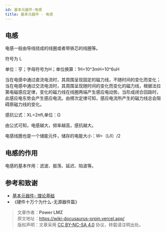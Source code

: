 ```yaml
---
id: 基本元器件-电感
title: 基本元器件 - 电感
---
```


## 电感

电感一般由导线绕成的线圈或者带铁芯的线圈等。

符号为 L

单位：亨；字母符号为H；单位换算：1H=10^3mH=10^6uH

当在电感中通过直流电流时，其周围呈现固定的磁力线，不随时间的变化而变化；当在电感中通过交流电流时，其周围呈现随时间的变化而变化的磁力线，根据法拉第电磁感应定律，变化的磁力线在线圈两端产生感应电动势。当形成闭合回路时，此感应电东势会产生感应电流。由楞次定律可知，感应电流所产生的磁力线总会阻碍原磁力线的变化。

感抗公式：XL=2πfl,单位：Ω

由公式可知，电感越大，频率越高，感抗越大。

电感线圈也是一个储能元件，储存的电能大小：W=（L*I*I）/2

## 电感的作用

电感的基本作用：滤波、振荡、延迟、陷波等。


## 参考和致谢
- [基本元器件- 理论基础](https://wiki-power.com)
- 《硬件十万个为什么-无源器件篇》

> 文章作者：**Power LMZ**  
> 原文地址：https://wiki-docusaurus-orpin.vercel.app/  
> 版权声明：文章采用 [CC BY-NC-SA 4.0](https://creativecommons.org/licenses/by/4.0/deed.zh) 协议，转载请注明出处。
